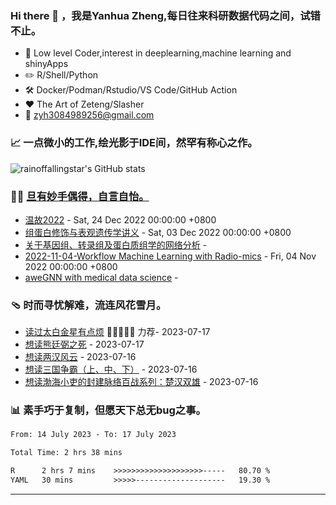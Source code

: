  <!--

Thank you if you like this profile README!

BUT, please DO NOT copy this and create your profile based on it.

You can use it as a reference, and copy a part of it, but DO NOT copy
all of this and create your profile based on it.

It is very common that you forget to change some information and leave
mine in your profile. This has happened too many times.

And, this profile README is auto-updated by GitHub Actions, you can read
[the official documentation](https://docs.github.com/actions) to learn
how to use it.

Only when you know what you are copying should you paste it. So, again,
please DO NOT copy this and create your profile based on it.

What's more, you can find other awesome profile READMEs at
https://github.com/abhisheknaiidu/awesome-github-profile-readme. There
could be a profile README that fits you better than this one.

Wish you a good-looking profile README!

                                   —— ouuan (https://github.com/ouuan)

-->

### Hi there 👋 ，我是Yanhua Zheng,每日往来科研数据代码之间，试错不止。

- :briefcase: Low level Coder,interest in deeplearning,machine learning and shinyApps<br/>
- :pencil2: R/Shell/Python<br/>
- :hammer_and_wrench: Docker/Podman/Rstudio/VS Code/GitHub Action<br/>
- :hearts: The Art of Zeteng/Slasher<br/>
- :email: zyh3084989256@gmail.com<br/>

  
### 📈 一点微小的工作,绘光影于IDE间，然罕有称心之作。

![rainoffallingstar's GitHub stats](https://github-readme-stats.vercel.app/api?username=rainoffallingstar&show_icons=true&count_private=true&theme=vue)
  
### 🤾‍♂️ <a href="https://rainoffallingstar.github.io" target="_blank">旦有妙手偶得，自言自怡。</a>

<!-- START_SECTION:blog -->
* <a href='http://rainoffallingstar.gitee.io/posts/2022/12/24/%E6%B8%A9%E6%95%852022.html' target='_blank'>温故2022</a> - Sat, 24 Dec 2022 00:00:00 +0800
* <a href='http://rainoffallingstar.gitee.io/posts/2022/12/03/CMU%E7%BB%84%E8%9B%8B%E7%99%BD%E4%BF%AE%E9%A5%B0%E8%AE%B2%E4%B9%89.html' target='_blank'>组蛋白修饰与表观遗传学讲义</a> - Sat, 03 Dec 2022 00:00:00 +0800
* <a href='http://rainoffallingstar.gitee.io/posts/2022/12/01/%E5%85%B3%E4%BA%8E%E5%9F%BA%E5%9B%A0%E7%BB%84%E8%BD%AC%E5%BD%95%E7%BB%84%E5%8F%8A%E8%9B%8B%E7%99%BD%E8%B4%A8%E7%BB%84%E5%AD%A6%E7%9A%84%E7%BD%91%E7%BB%9C%E5%88%86%E6%9E%90.html' target='_blank'>关于基因组、转录组及蛋白质组学的网络分析</a> - 
* <a href='http://rainoffallingstar.gitee.io/posts/2022/11/04/Workflow-Machine-Learning-with-Radio-mics.html' target='_blank'>2022-11-04-Workflow Machine Learning with Radio-mics</a> - Fri, 04 Nov 2022 00:00:00 +0800
* <a href='http://rainoffallingstar.gitee.io/posts/2022/09/20/awesom-eGNNwithmedical.html' target='_blank'>aweGNN with medical data science</a> - 
<!-- END_SECTION:blog -->

### 🩴 时而寻忧解难，流连风花雪月。

<!-- START_SECTION:douban -->
* <a href='https://book.douban.com/subject/36328704/' target='_blank'>读过太白金星有点烦</a> 🌟🌟🌟🌟🌟 力荐- 2023-07-17
* <a href='https://book.douban.com/subject/36193627/' target='_blank'>想读熊廷弼之死</a> - 2023-07-17
* <a href='https://book.douban.com/subject/36238805/' target='_blank'>想读两汉风云</a> - 2023-07-16
* <a href='https://book.douban.com/subject/36157153/' target='_blank'>想读三国争霸（上、中、下）</a> - 2023-07-16
* <a href='https://book.douban.com/subject/35260060/' target='_blank'>想读渤海小吏的封建脉络百战系列：楚汉双雄</a> - 2023-07-16
<!-- END_SECTION:douban -->

### :bar_chart: 素手巧于复制，但愿天下总无bug之事。

<!--START_SECTION:waka-->

```txt
From: 14 July 2023 - To: 17 July 2023

Total Time: 2 hrs 38 mins

R      2 hrs 7 mins    >>>>>>>>>>>>>>>>>>>>-----   80.70 %
YAML   30 mins         >>>>>--------------------   19.30 %
```

<!--END_SECTION:waka-->

---


